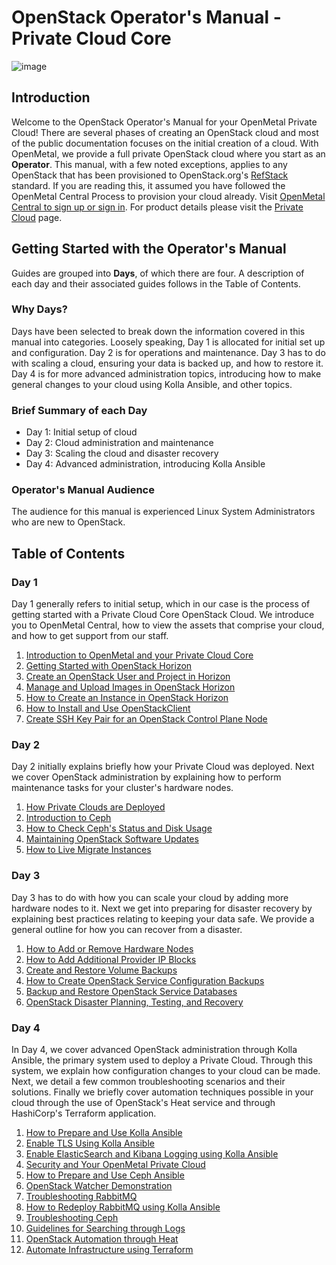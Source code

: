 # OpenStack Operator's Manual - Private Cloud Core

![image](images/intro.jpg)

## Introduction

Welcome to the OpenStack Operator's Manual for your OpenMetal Private
Cloud\! There are several phases of creating an OpenStack cloud and most
of the public documentation focuses on the initial creation of a cloud.
With OpenMetal, we provide a full private OpenStack cloud where you
start as an **Operator**. This manual, with a few noted exceptions,
applies to any OpenStack that has been provisioned to OpenStack.org's
[RefStack](https://docs.openstack.org/refstack) standard. If you are
reading this, it assumed you have followed the OpenMetal Central Process
to provision your cloud already. Visit [OpenMetal Central to sign up or
sign in](https://central.openmetal.io/). For product details please
visit the [Private Cloud](https://openmetal.io/products/private-cloud/hosted/)
page.

## Getting Started with the Operator's Manual

Guides are grouped into **Days**, of which there are four. A description
of each day and their associated guides follows in the Table of
Contents.

### Why Days?

Days have been selected to break down the information covered in this
manual into categories. Loosely speaking, Day 1 is allocated for initial
set up and configuration. Day 2 is for operations and maintenance. Day 3
has to do with scaling a cloud, ensuring your data is backed up, and how
to restore it. Day 4 is for more advanced administration topics,
introducing how to make general changes to your cloud using Kolla
Ansible, and other topics.

### Brief Summary of each Day

- Day 1: Initial setup of cloud
- Day 2: Cloud administration and maintenance
- Day 3: Scaling the cloud and disaster recovery
- Day 4: Advanced administration, introducing Kolla Ansible

### Operator's Manual Audience

The audience for this manual is experienced Linux System Administrators
who are new to OpenStack.

## Table of Contents

### Day 1

Day 1 generally refers to initial setup, which in our case is the
process of getting started with a Private Cloud Core OpenStack Cloud. We
introduce you to OpenMetal Central, how to view the assets that comprise
your cloud, and how to get support from our staff.

1. [Introduction to OpenMetal and your Private Cloud Core](day-1/intro-to-openmetal-private-cloud.md/)
2. [Getting Started with OpenStack Horizon](day-1/horizon/getting-started-with-horizon)
3. [Create an OpenStack User and Project in Horizon](day-1/horizon/create-user-project)
4. [Manage and Upload Images in OpenStack Horizon](day-1/horizon/images)
5. [How to Create an Instance in OpenStack Horizon](day-1/horizon/create-first-instance.md/)
6. [How to Install and Use OpenStackClient](day-1/command-line/openstackclient)
7. [Create SSH Key Pair for an OpenStack Control Plane Node](day-1/command-line/create-ssh-key.md/)

### Day 2

Day 2 initially explains briefly how your Private Cloud was deployed.
Next we cover OpenStack administration by explaining how to perform
maintenance tasks for your cluster's hardware nodes.

1. [How Private Clouds are Deployed](day-2/private-cloud-deployment-overview)
2. [Introduction to Ceph](day-2/introduction-to-ceph)
3. [How to Check Ceph's Status and Disk Usage](day-2/check-ceph-status-disk-usage.md/)
4. [Maintaining OpenStack Software Updates](day-2/maintenance)
5. [How to Live Migrate Instances](day-2/live-migrate-instances)

### Day 3

Day 3 has to do with how you can scale your cloud by adding more
hardware nodes to it. Next we get into preparing for disaster recovery
by explaining best practices relating to keeping your data safe. We
provide a general outline for how you can recover from a disaster.

1. [How to Add or Remove Hardware Nodes](day-3/add-remove-hardware-nodes)
2. [How to Add Additional Provider IP Blocks](day-3/add-provider-ips)
3. [Create and Restore Volume Backups](day-3/create-volume-backups)
4. [How to Create OpenStack Service Configuration Backups](day-3/create-openstack-service-backups)
5. [Backup and Restore OpenStack Service Databases](day-3/backup-restore-openstack-databases)
6. [OpenStack Disaster Planning, Testing, and Recovery](day-3/disaster-recovery)

### Day 4

In Day 4, we cover advanced OpenStack administration through Kolla
Ansible, the primary system used to deploy a Private Cloud. Through this
system, we explain how configuration changes to your cloud can be made.
Next, we detail a few common troubleshooting scenarios and their
solutions. Finally we briefly cover automation techniques possible in
your cloud through the use of OpenStack's Heat service and through
HashiCorp's Terraform application.

1. [How to Prepare and Use Kolla Ansible](day-4/kolla-ansible/prepare-kolla-ansible)
2. [Enable TLS Using Kolla Ansible](day-4/kolla-ansible/enable-tls)
3. [Enable ElasticSearch and Kibana Logging using Kolla Ansible](day-4/kolla-ansible/enable-elk)
4. [Security and Your OpenMetal Private Cloud](day-4/security/security-best-practices)
5. [How to Prepare and Use Ceph Ansible](day-4/ceph-ansible/prepare-ceph-ansible)
6. [OpenStack Watcher Demonstration](day-4/watcher/watcher-demo)
7. [Troubleshooting RabbitMQ](day-4/troubleshooting/rabbitmq)
8. [How to Redeploy RabbitMQ using Kolla Ansible](day-4/troubleshooting/redeploy-rabbitmq)
9. [Troubleshooting Ceph](day-4/troubleshooting/ceph)
10. [Guidelines for Searching through Logs](day-4/troubleshooting/log-filtering)
11. [OpenStack Automation through Heat](day-4/automation/heat)
12. [Automate Infrastructure using Terraform](day-4/automation/terraform)
